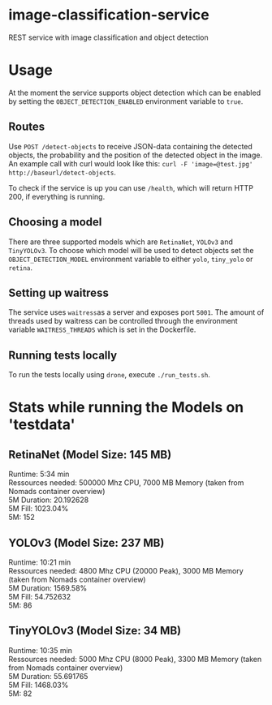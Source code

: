 # image-classification-service
REST service with image classification and object detection

# Usage
At the moment the service supports object detection which can be enabled by setting the `OBJECT_DETECTION_ENABLED` environment variable to `true`.

## Routes

Use `POST /detect-objects` to receive JSON-data containing the detected objects, the probability and the position of the detected object in the image. An example call with curl would look like this:
`curl -F 'image=@test.jpg'  http://baseurl/detect-objects`.

To check if the service is up you can use `/health`, which will return HTTP 200, if everything is running.

## Choosing a model
There are three supported models which are `RetinaNet`, `YOLOv3` and `TinyYOLOv3`. To choose which model will be used to detect objects set the `OBJECT_DETECTION_MODEL` environment variable to either `yolo`, `tiny_yolo` or `retina`.

## Setting up waitress
The service uses `waitress`as a server and exposes port `5001`. The amount of threads used by waitress can be controlled through the environment variable `WAITRESS_THREADS` which is set in the Dockerfile.

## Running tests locally
To run the tests locally using `drone`, execute `./run_tests.sh`.

# Stats while running the Models on 'testdata'

## RetinaNet (Model Size: 145 MB)
Runtime: 5:34 min  
Ressources needed:  500000 Mhz CPU, 7000 MB Memory (taken from Nomads container overview)  
5M Duration: 20.192628  
5M Fill: 1023.04%  
5M: 152  

## YOLOv3 (Model Size: 237 MB)
Runtime: 10:21 min  
Ressources needed: 4800 Mhz CPU (20000 Peak), 3000 MB Memory (taken from Nomads container overview)  
5M Duration: 1569.58%  
5M Fill: 54.752632  
5M: 86  

## TinyYOLOv3 (Model Size: 34 MB)
Runtime: 10:35 min  
Ressources needed: 5000 Mhz CPU (8000 Peak), 3300 MB Memory (taken from Nomads container overview)  
5M Duration: 55.691765  
5M Fill: 1468.03%  
5M: 82  





